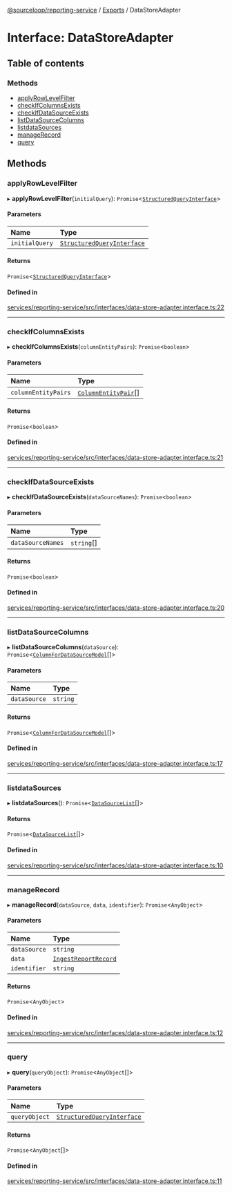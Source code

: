 [@sourceloop/reporting-service](../README.md) / [Exports](../modules.md) / DataStoreAdapter

# Interface: DataStoreAdapter

## Table of contents

### Methods

- [applyRowLevelFilter](DataStoreAdapter.md#applyrowlevelfilter)
- [checkIfColumnsExists](DataStoreAdapter.md#checkifcolumnsexists)
- [checkIfDataSourceExists](DataStoreAdapter.md#checkifdatasourceexists)
- [listDataSourceColumns](DataStoreAdapter.md#listdatasourcecolumns)
- [listdataSources](DataStoreAdapter.md#listdatasources)
- [manageRecord](DataStoreAdapter.md#managerecord)
- [query](DataStoreAdapter.md#query)

## Methods

### applyRowLevelFilter

▸ **applyRowLevelFilter**(`initialQuery`): `Promise`<[`StructuredQueryInterface`](StructuredQueryInterface.md)\>

#### Parameters

| Name | Type |
| :------ | :------ |
| `initialQuery` | [`StructuredQueryInterface`](StructuredQueryInterface.md) |

#### Returns

`Promise`<[`StructuredQueryInterface`](StructuredQueryInterface.md)\>

#### Defined in

[services/reporting-service/src/interfaces/data-store-adapter.interface.ts:22](https://github.com/sourcefuse/loopback4-microservice-catalog/blob/93a7f917/services/reporting-service/src/interfaces/data-store-adapter.interface.ts#L22)

___

### checkIfColumnsExists

▸ **checkIfColumnsExists**(`columnEntityPairs`): `Promise`<`boolean`\>

#### Parameters

| Name | Type |
| :------ | :------ |
| `columnEntityPairs` | [`ColumnEntityPair`](ColumnEntityPair.md)[] |

#### Returns

`Promise`<`boolean`\>

#### Defined in

[services/reporting-service/src/interfaces/data-store-adapter.interface.ts:21](https://github.com/sourcefuse/loopback4-microservice-catalog/blob/93a7f917/services/reporting-service/src/interfaces/data-store-adapter.interface.ts#L21)

___

### checkIfDataSourceExists

▸ **checkIfDataSourceExists**(`dataSourceNames`): `Promise`<`boolean`\>

#### Parameters

| Name | Type |
| :------ | :------ |
| `dataSourceNames` | `string`[] |

#### Returns

`Promise`<`boolean`\>

#### Defined in

[services/reporting-service/src/interfaces/data-store-adapter.interface.ts:20](https://github.com/sourcefuse/loopback4-microservice-catalog/blob/93a7f917/services/reporting-service/src/interfaces/data-store-adapter.interface.ts#L20)

___

### listDataSourceColumns

▸ **listDataSourceColumns**(`dataSource`): `Promise`<[`ColumnForDataSourceModel`](../classes/ColumnForDataSourceModel.md)[]\>

#### Parameters

| Name | Type |
| :------ | :------ |
| `dataSource` | `string` |

#### Returns

`Promise`<[`ColumnForDataSourceModel`](../classes/ColumnForDataSourceModel.md)[]\>

#### Defined in

[services/reporting-service/src/interfaces/data-store-adapter.interface.ts:17](https://github.com/sourcefuse/loopback4-microservice-catalog/blob/93a7f917/services/reporting-service/src/interfaces/data-store-adapter.interface.ts#L17)

___

### listdataSources

▸ **listdataSources**(): `Promise`<[`DataSourceList`](DataSourceList.md)[]\>

#### Returns

`Promise`<[`DataSourceList`](DataSourceList.md)[]\>

#### Defined in

[services/reporting-service/src/interfaces/data-store-adapter.interface.ts:10](https://github.com/sourcefuse/loopback4-microservice-catalog/blob/93a7f917/services/reporting-service/src/interfaces/data-store-adapter.interface.ts#L10)

___

### manageRecord

▸ **manageRecord**(`dataSource`, `data`, `identifier`): `Promise`<`AnyObject`\>

#### Parameters

| Name | Type |
| :------ | :------ |
| `dataSource` | `string` |
| `data` | [`IngestReportRecord`](IngestReportRecord.md) |
| `identifier` | `string` |

#### Returns

`Promise`<`AnyObject`\>

#### Defined in

[services/reporting-service/src/interfaces/data-store-adapter.interface.ts:12](https://github.com/sourcefuse/loopback4-microservice-catalog/blob/93a7f917/services/reporting-service/src/interfaces/data-store-adapter.interface.ts#L12)

___

### query

▸ **query**(`queryObject`): `Promise`<`AnyObject`[]\>

#### Parameters

| Name | Type |
| :------ | :------ |
| `queryObject` | [`StructuredQueryInterface`](StructuredQueryInterface.md) |

#### Returns

`Promise`<`AnyObject`[]\>

#### Defined in

[services/reporting-service/src/interfaces/data-store-adapter.interface.ts:11](https://github.com/sourcefuse/loopback4-microservice-catalog/blob/93a7f917/services/reporting-service/src/interfaces/data-store-adapter.interface.ts#L11)
